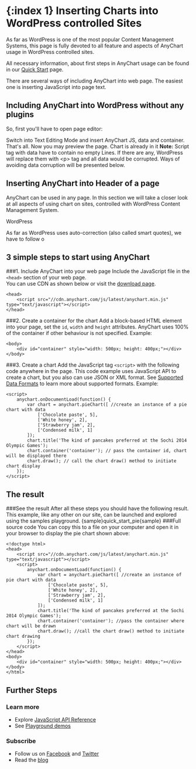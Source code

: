 {:index 1}
Inserting Charts into WordPress controlled Sites 
===========
  
As far as WordPress is one of the most popular Content Management Systems, this page is fully devoted to all feature and aspects of AnyChart usage in WordPress controlled sites.

All necessary information, about first steps in AnyChart usage can be found in our [Quick Start](./Quick_Start) page.

There are several ways of including AnyChart into web page. The easiest one is inserting JavaScript into page text. 

## Including AnyChart into WordPress without any plugins

So, first you'll have to open page editor:

[](img)

Switch into Text Editing Mode and insert AnyChart JS, data and container.
[](img)
That's all. Now you may preview the page. Chart is already in it
[](img)
**Note:** Script tag with data have to contain no empty Lines. If there are any, WordPress will replace them with \<p> tag and all data would be corrupted. Ways of avoiding data corruption will be presented below.
 
## Inserting AnyChart into Header of a page





AnyChart can be used in any page. In this section we will take a closer look at all aspects of using chart on sites, controlled with WordPress Content Management System.

WordPress 

As far as WordPress uses auto-correction (also called smart quotes), we have to follow o

## 3 simple steps to start using AnyChart
###1. Include AnyChart into your web page
Include the JavaScript file in the `<head>` section of your web page.  
You can use CDN as shown below or visit the [download page](./Downloading_AnyChart).  
```
<head>
    <script src="//cdn.anychart.com/js/latest/anychart.min.js" type="text/javascript"></script> 
</head>
```
###2. Create a container for the chart
Add a block-based HTML element into your page, set the `id`, `width` and `height` attributes. AnyChart uses 100% of the container if other behaviour is not specified. 
Example:
```
<body>
    <div id="container" style="width: 500px; height: 400px;"></div>
</body>
```  
###3. Create a chart
Add the JavaScript tag `<script>` with the following code anywhere in the  page. 
This code example uses JavaScript API to create a chart, but you also can use JSON or XML format. See [Supported Data Formats](../Working_with_Data/Supported_Data_Formats) to learn more about supported formats.
Example:
```
<script>
    anychart.onDocumentLoad(function() {
        var chart = anychart.pieChart([ //create an instance of a pie chart with data
            ['Chocolate paste', 5],
            ['White honey', 2],
            ['Strawberry jam', 2],
            ['Сondensed milk', 1]
        ]);
        chart.title('The kind of pancakes preferred at the Sochi 2014 Olympic Games');
        chart.container('container'); // pass the container id, chart will be displayed there
        chart.draw(); // call the chart draw() method to initiate chart display
    });
</script>
```
  
## The result
###See the result
After all these steps you should have the following result. This example, like any other on our site, can be launched and explored using the samples playground.
{sample}quick\_start\_pie{sample}
###Full source code
You can copy this to a file on your computer and open it in your browser to display the pie chart shown above:  
```
<!doctype html>
<head>
    <script src="//cdn.anychart.com/js/latest/anychart.min.js" type="text/javascript"></script> 
    <script>
        anychart.onDocumentLoad(function() {
            var chart = anychart.pieChart([ //create an instance of pie chart with data
                ['Chocolate paste', 5],
                ['White honey', 2],
                ['Strawberry jam', 2],
                ['Сondensed milk', 1]
            ]);
            chart.title('The kind of pancakes preferred at the Sochi 2014 Olympic Games');
            chart.container('container'); //pass the container where chart will be drawn
            chart.draw(); //call the chart draw() method to initiate chart drawing
        });
    </script>
</head>
<body>
	<div id="container" style="width: 500px; height: 400px;"></div>
</body>
</html>
```
  
## Further Steps
### Learn more
* Explore [JavaScript API Reference](http://api.anychart.com/)
* See [Playground demos](http://playground.anychart.com/)

### Subscribe
* Follow us on [Facebook](https://www.facebook.com/AnyCharts) and [Twitter](https://twitter.com/intent/follow?&screen_name=anychart&original_referer=http%3A%2F%2Fdocs.anychart.com)
* Read the [blog](http://www.anychart.com/blog/)



